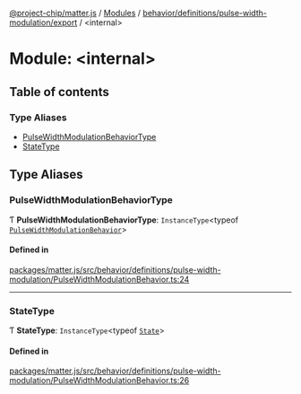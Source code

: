 [@project-chip/matter.js](../README.md) / [Modules](../modules.md) / [behavior/definitions/pulse-width-modulation/export](behavior_definitions_pulse_width_modulation_export.md) / \<internal\>

# Module: \<internal\>

## Table of contents

### Type Aliases

- [PulseWidthModulationBehaviorType](behavior_definitions_pulse_width_modulation_export._internal_.md#pulsewidthmodulationbehaviortype)
- [StateType](behavior_definitions_pulse_width_modulation_export._internal_.md#statetype)

## Type Aliases

### PulseWidthModulationBehaviorType

Ƭ **PulseWidthModulationBehaviorType**: `InstanceType`\<typeof [`PulseWidthModulationBehavior`](behavior_definitions_pulse_width_modulation_export.md#pulsewidthmodulationbehavior)\>

#### Defined in

[packages/matter.js/src/behavior/definitions/pulse-width-modulation/PulseWidthModulationBehavior.ts:24](https://github.com/project-chip/matter.js/blob/558e12c94a201592c28c7bc0743705360b3e5ca6/packages/matter.js/src/behavior/definitions/pulse-width-modulation/PulseWidthModulationBehavior.ts#L24)

___

### StateType

Ƭ **StateType**: `InstanceType`\<typeof [`State`](../classes/behavior_definitions_pulse_width_modulation_export.PulseWidthModulationServer.md#state-1)\>

#### Defined in

[packages/matter.js/src/behavior/definitions/pulse-width-modulation/PulseWidthModulationBehavior.ts:26](https://github.com/project-chip/matter.js/blob/558e12c94a201592c28c7bc0743705360b3e5ca6/packages/matter.js/src/behavior/definitions/pulse-width-modulation/PulseWidthModulationBehavior.ts#L26)
